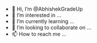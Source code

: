 - 👋 Hi, I’m @AbhishekGradeUp
- 👀 I’m interested in ...
- 🌱 I’m currently learning ...
- 💞️ I’m looking to collaborate on ...
- 📫 How to reach me ...

<!---
AbhishekGradeUp/AbhishekGradeUp is a ✨ special ✨ repository because its `README.md` (this file) appears on your GitHub profile.
You can click the Preview link to take a look at your changes.
--->
